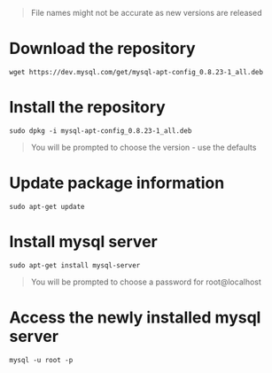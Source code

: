 > File names might not be accurate as new versions are released
# Download the repository
`wget https://dev.mysql.com/get/mysql-apt-config_0.8.23-1_all.deb`

# Install the repository
`sudo dpkg -i mysql-apt-config_0.8.23-1_all.deb`
> You will be prompted to choose the version - use the defaults

# Update package information
`sudo apt-get update`

# Install mysql server
`sudo apt-get install mysql-server`
> You will be prompted to choose a password for root@localhost

# Access the newly installed mysql server
`mysql -u root -p`